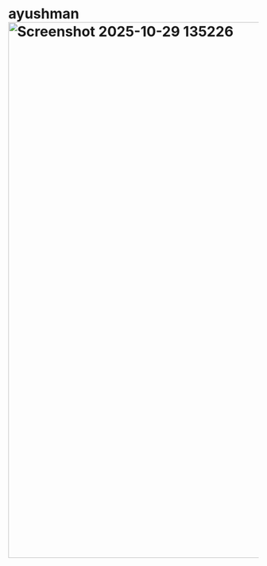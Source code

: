 # ayushman<img width="1920" height="1080" alt="Screenshot 2025-10-29 135226" src="https://github.com/user-attachments/assets/15a8b27e-6604-4fe0-bf3f-904086df8153" />

